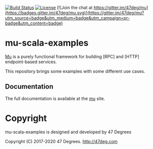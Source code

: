 [![Build Status](https://travis-ci.org/higherkindness/mu-scala-examples.svg?branch=master)](https://travis-ci.org/higherkindness/mu-scala-examples) [![License](https://img.shields.io/badge/license-Apache%202-blue.svg)](https://raw.githubusercontent.com/higherkindness/mu-scala-examples/master/LICENSE) [![Join the chat at https://gitter.im/47deg/mu](https://badges.gitter.im/47deg/mu.svg)](https://gitter.im/47deg/mu?utm_source=badge&utm_medium=badge&utm_campaign=pr-badge&utm_content=badge)

# mu-scala-examples

[Mu](https://higherkindness.io/mu-scala/) is a purely functional framework for building [RPC] and [HTTP] endpoint-based services.

This repository brings some examples with some different use cases.

## Documentation

The full documentation is available at the [mu](https://higherkindness.github.io/mu) site.

[comment]: # (Start Copyright)
# Copyright

mu-scala-examples is designed and developed by 47 Degrees

Copyright (C) 2017-2020 47 Degrees. <http://47deg.com>

[comment]: # (End Copyright)